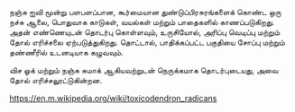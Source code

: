 நஞ்சு ஐவி
 மூன்று பளபளப்பான, கூர்மையான துண்டுப்பிரசுரங்களைக் கொண்ட ஒரு நச்சு ஆலை, பொதுவாக காடுகள், வயல்கள் மற்றும் பாதைகளில் காணப்படுகிறது. அதன் எண்ணெயுடன் தொடர்பு கொள்ளவும், உருசியோல், அரிப்பு வெடிப்பு மற்றும் தோல் எரிச்சலை ஏற்படுத்துகிறது. தொட்டால், பாதிக்கப்பட்ட பகுதியை சோப்பு மற்றும் தண்ணீரில் உடனடியாக கழுவவும்.

 விச ஓக் மற்றும் நஞ்சு சுமாக் ஆகியவற்றுடன் நெருக்கமாக தொடர்புடையது, அவை தோல் எரிச்சலூட்டுகின்றன.

 https://en.m.wikipedia.org/wiki/toxicodendron_radicans
